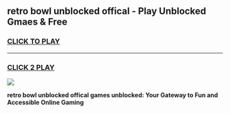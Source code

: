 
## retro bowl unblocked offical - Play Unblocked Gmaes & Free
<h3>
<a href="https://news.freeplayer.one?title=retro_bowl_unblocked_offical&ref=23F">CLICK TO PLAY</a></h3>
<hr>

<h3>
<a href="https://news.freeplayer.one?title=retro_bowl_unblocked_offical&ref=23F">CLICK 2 PLAY</a>
  
</h3>

<a href="https://news.freeplayer.one?title=retro_bowl_unblocked_offical&ref=23F/"><img src="https://clearcache.store/games.png"></a>


**retro bowl unblocked offical games unblocked: Your Gateway to Fun and Accessible Online Gaming**
